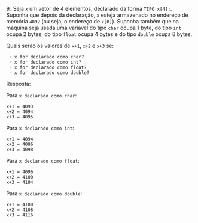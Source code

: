 9_ Seja `x` um vetor de 4 elementos, declarado da forma `TIPO x[4];`.
Suponha que depois da declaração, `x` esteja armazenado no endereço de memória `4092`
(ou seja, o endereço de `x[0]`). 
Suponha também que na máquina seja usada uma variável 
do tipo `char` ocupa 1 byte, 
do tipo `int` ocupa 2 bytes, 
do tipo `float` ocupa 4 bytes 
e do tipo `double` ocupa 8 bytes. 

Quais serão os valores de `x+1`, `x+2` e `x+3` se:
```
 ◦ x for declarado como char?
 ◦ x for declarado como int?
 ◦ x for declarado como float?
 ◦ x for declarado como double?
```

Resposta:

Para `x declarado como char`:
```
x+1 = 4093
x+2 = 4094
x+3 = 4095
```
Para `x declarado como int`:
```
x+1 = 4094
x+2 = 4096
x+3 = 4098
```
Para `x declarado como float`:
```
x+1 = 4096
x+2 = 4100
x+3 = 4104
```
Para `x declarado como double`:
```
x+1 = 4100
x+2 = 4108
x+3 = 4116
```